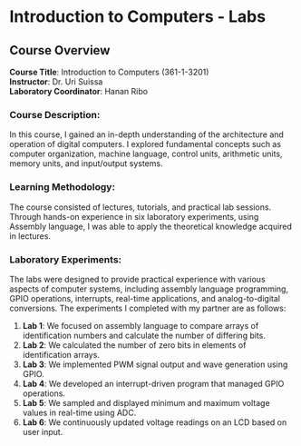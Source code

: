# Introduction to Computers - Labs


## Course Overview
**Course Title**: Introduction to Computers (361-1-3201)  
**Instructor**: Dr. Uri Suissa  
**Laboratory Coordinator**: Hanan Ribo  

### Course Description:
In this course, I gained an in-depth understanding of the architecture and operation of digital computers. I explored fundamental concepts such as computer organization, machine language, control units, arithmetic units, memory units, and input/output systems.

### Learning Methodology:
The course consisted of lectures, tutorials, and practical lab sessions. Through hands-on experience in six laboratory experiments, using Assembly language, I was able to apply the theoretical knowledge acquired in lectures.

### Laboratory Experiments:
The labs were designed to provide practical experience with various aspects of computer systems, including assembly language programming, GPIO operations, interrupts, real-time applications, and analog-to-digital conversions. The experiments I completed with my partner are as follows:

1. **Lab 1**: We focused on assembly language to compare arrays of identification numbers and calculate the number of differing bits.
2. **Lab 2**: We calculated the number of zero bits in elements of identification arrays.
3. **Lab 3**: We implemented PWM signal output and wave generation using GPIO.
4. **Lab 4**: We developed an interrupt-driven program that managed GPIO operations.
5. **Lab 5**: We sampled and displayed minimum and maximum voltage values in real-time using ADC.
6. **Lab 6**: We continuously updated voltage readings on an LCD based on user input.

